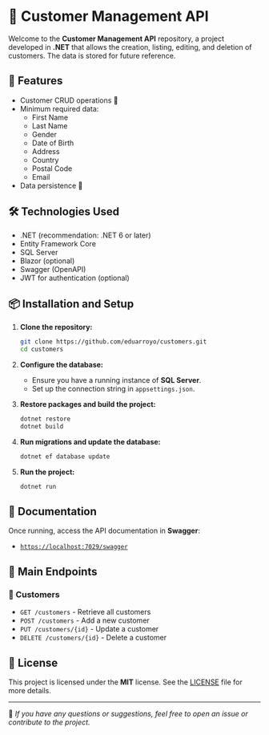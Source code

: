 ﻿# 👥 Customer Management API

Welcome to the **Customer Management API** repository, a project developed in **.NET** that allows the creation, listing, editing, and deletion of customers. The data is stored for future reference.

## 🚀 Features

- Customer CRUD operations 👥
- Minimum required data:
  - First Name
  - Last Name
  - Gender
  - Date of Birth
  - Address
  - Country
  - Postal Code
  - Email
- Data persistence 📂

## 🛠️ Technologies Used

- .NET (recommendation: .NET 6 or later)
- Entity Framework Core
- SQL Server
- Blazor (optional)
- Swagger (OpenAPI)
- JWT for authentication (optional)

## 📦 Installation and Setup

1. **Clone the repository:**

   ```sh
   git clone https://github.com/eduarroyo/customers.git
   cd customers
   ```

2. **Configure the database:**

   - Ensure you have a running instance of **SQL Server**.
   - Set up the connection string in `appsettings.json`.

3. **Restore packages and build the project:**

   ```sh
   dotnet restore
   dotnet build
   ```

4. **Run migrations and update the database:**

   ```sh
   dotnet ef database update
   ```

5. **Run the project:**

   ```sh
   dotnet run
   ```

## 📖 Documentation

Once running, access the API documentation in **Swagger**:

- [`https://localhost:7029/swagger`](https://localhost:7029/swagger)

## 📌 Main Endpoints

### 👤 Customers

- `GET /customers` - Retrieve all customers
- `POST /customers` - Add a new customer
- `PUT /customers/{id}` - Update a customer
- `DELETE /customers/{id}` - Delete a customer

## 📄 License

This project is licensed under the **MIT** license. See the [LICENSE](LICENSE) file for more details.

---

📩 *If you have any questions or suggestions, feel free to open an issue or contribute to the project.*

